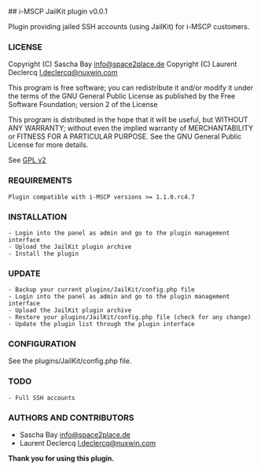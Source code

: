 ## i-MSCP JailKit plugin v0.0.1

Plugin providing jailed SSH accounts (using JailKit) for i-MSCP customers.

### LICENSE

Copyright (C) Sascha Bay <info@space2place.de>
Copyright (C) Laurent Declercq <l.declercq@nuxwin.com>

This program is free software; you can redistribute it and/or modify
it under the terms of the GNU General Public License as published by
the Free Software Foundation; version 2 of the License

This program is distributed in the hope that it will be useful,
but WITHOUT ANY WARRANTY; without even the implied warranty of
MERCHANTABILITY or FITNESS FOR A PARTICULAR PURPOSE.  See the
GNU General Public License for more details.

See [GPL v2](http://www.gnu.org/licenses/gpl-2.0.html "GPL v2")

### REQUIREMENTS

	Plugin compatible with i-MSCP versions >= 1.1.0.rc4.7

### INSTALLATION

	- Login into the panel as admin and go to the plugin management interface
	- Upload the JailKit plugin archive
	- Install the plugin

### UPDATE

	- Backup your current plugins/JailKit/config.php file
	- Login into the panel as admin and go to the plugin management interface
	- Upload the JailKit plugin archive
	- Restore your plugins/JailKit/config.php file (check for any change)
	- Update the plugin list through the plugin interface

### CONFIGURATION

 See the plugins/JailKit/config.php file.

### TODO

	- Full SSH accounts

### AUTHORS AND CONTRIBUTORS

 * Sascha Bay <info@space2place.de>
 * Laurent Declercq <l.declercq@nuxwin.com>

**Thank you for using this plugin.**
